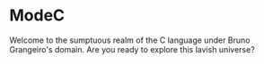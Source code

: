 # ModeC
Welcome to the sumptuous realm of the C language under Bruno Grangeiro's domain. Are you ready to explore this lavish universe?
